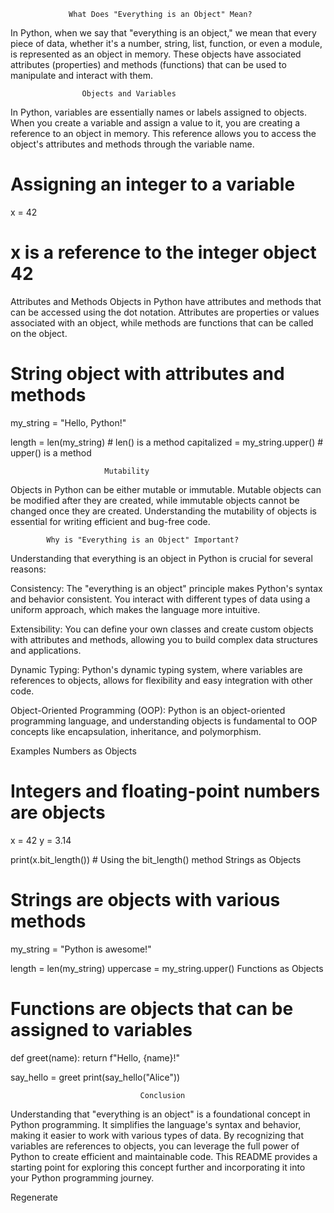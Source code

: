                  What Does "Everything is an Object" Mean?

In Python, when we say that "everything is an object," we mean that every piece of data, whether it's a number, string, list, function, or even a module, is represented as an object in memory. These objects have associated attributes (properties) and methods (functions) that can be used to manipulate and interact with them.

                    Objects and Variables

In Python, variables are essentially names or labels assigned to objects. When you create a variable and assign a value to it, you are creating a reference to an object in memory. This reference allows you to access the object's attributes and methods through the variable name.

# Assigning an integer to a variable

x = 42

# x is a reference to the integer object 42

Attributes and Methods
Objects in Python have attributes and methods that can be accessed using the dot notation. Attributes are properties or values associated with an object, while methods are functions that can be called on the object.

# String object with attributes and methods

my_string = "Hello, Python!"

length = len(my_string) # len() is a method
capitalized = my_string.upper() # upper() is a method

                         Mutability

Objects in Python can be either mutable or immutable. Mutable objects can be modified after they are created, while immutable objects cannot be changed once they are created. Understanding the mutability of objects is essential for writing efficient and bug-free code.

            Why is "Everything is an Object" Important?

Understanding that everything is an object in Python is crucial for several reasons:

Consistency: The "everything is an object" principle makes Python's syntax and behavior consistent. You interact with different types of data using a uniform approach, which makes the language more intuitive.

Extensibility: You can define your own classes and create custom objects with attributes and methods, allowing you to build complex data structures and applications.

Dynamic Typing: Python's dynamic typing system, where variables are references to objects, allows for flexibility and easy integration with other code.

Object-Oriented Programming (OOP): Python is an object-oriented programming language, and understanding objects is fundamental to OOP concepts like encapsulation, inheritance, and polymorphism.

Examples
Numbers as Objects

# Integers and floating-point numbers are objects

x = 42
y = 3.14

print(x.bit_length()) # Using the bit_length() method
Strings as Objects

# Strings are objects with various methods

my_string = "Python is awesome!"

length = len(my_string)
uppercase = my_string.upper()
Functions as Objects

# Functions are objects that can be assigned to variables

def greet(name):
return f"Hello, {name}!"

say_hello = greet
print(say_hello("Alice"))

                                 Conclusion

Understanding that "everything is an object" is a foundational concept in Python programming. It simplifies the language's syntax and behavior, making it easier to work with various types of data. By recognizing that variables are references to objects, you can leverage the full power of Python to create efficient and maintainable code. This README provides a starting point for exploring this concept further and incorporating it into your Python programming journey.

Regenerate
